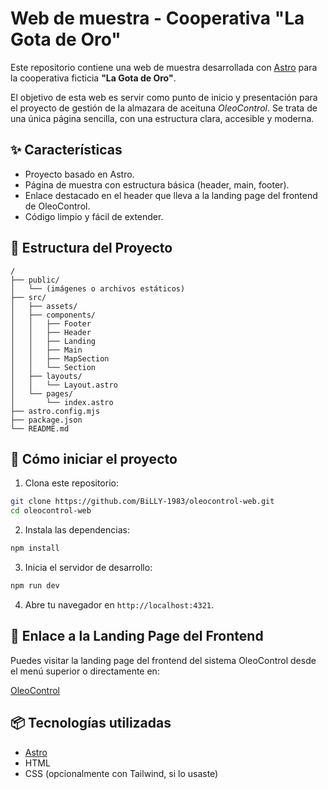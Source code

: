 
# Web de muestra - Cooperativa "La Gota de Oro"

Este repositorio contiene una web de muestra desarrollada con [Astro](https://astro.build/) para la cooperativa ficticia **"La Gota de Oro"**.

El objetivo de esta web es servir como punto de inicio y presentación para el proyecto de gestión de la almazara de aceituna _OleoControl_. Se trata de una única página sencilla, con una estructura clara, accesible y moderna.

## ✨ Características

- Proyecto basado en Astro.
- Página de muestra con estructura básica (header, main, footer).
- Enlace destacado en el header que lleva a la landing page del frontend de OleoControl.
- Código limpio y fácil de extender.

## 📁 Estructura del Proyecto

```
/
├── public/
│   └── (imágenes o archivos estáticos)
├── src/
│   ├── assets/
│   ├── components/
│   │   ├── Footer
│   │   ├── Header
│   │   ├── Landing
│   │   ├── Main
│   │   ├── MapSection
│   │   └── Section
│   ├── layouts/
│   │   └── Layout.astro
│   └── pages/
│       └── index.astro
├── astro.config.mjs
├── package.json
└── README.md
```

## 🚀 Cómo iniciar el proyecto

1. Clona este repositorio:

```bash
git clone https://github.com/BiLLY-1983/oleocontrol-web.git
cd oleocontrol-web
```

2. Instala las dependencias:

```bash
npm install
```

3. Inicia el servidor de desarrollo:

```bash
npm run dev
```

4. Abre tu navegador en `http://localhost:4321`.

## 🔗 Enlace a la Landing Page del Frontend

Puedes visitar la landing page del frontend del sistema OleoControl desde el menú superior o directamente en:

[OleoControl](https://oleocontrol-front-production.up.railway.app/)

## 📦 Tecnologías utilizadas

- [Astro](https://astro.build/)
- HTML
- CSS (opcionalmente con Tailwind, si lo usaste)


